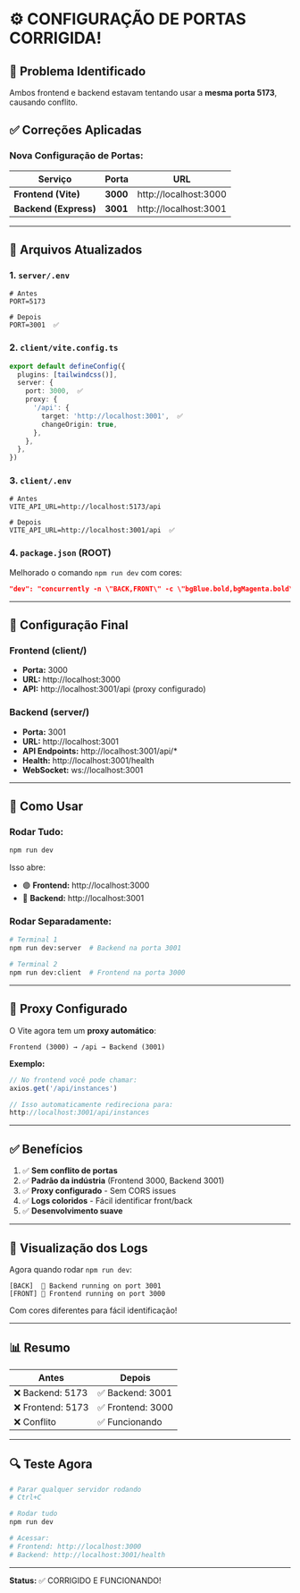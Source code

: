 # ⚙️ CONFIGURAÇÃO DE PORTAS CORRIGIDA!

## 🔧 Problema Identificado

Ambos frontend e backend estavam tentando usar a **mesma porta 5173**, causando conflito.

## ✅ Correções Aplicadas

### Nova Configuração de Portas:

| Serviço | Porta | URL |
|---------|-------|-----|
| **Frontend (Vite)** | **3000** | http://localhost:3000 |
| **Backend (Express)** | **3001** | http://localhost:3001 |

---

## 📝 Arquivos Atualizados

### 1. `server/.env`
```env
# Antes
PORT=5173

# Depois
PORT=3001  ✅
```

### 2. `client/vite.config.ts`
```typescript
export default defineConfig({
  plugins: [tailwindcss()],
  server: {
    port: 3000,  ✅
    proxy: {
      '/api': {
        target: 'http://localhost:3001',  ✅
        changeOrigin: true,
      },
    },
  },
})
```

### 3. `client/.env`
```env
# Antes
VITE_API_URL=http://localhost:5173/api

# Depois
VITE_API_URL=http://localhost:3001/api  ✅
```

### 4. `package.json` (ROOT)
Melhorado o comando `npm run dev` com cores:
```json
"dev": "concurrently -n \"BACK,FRONT\" -c \"bgBlue.bold,bgMagenta.bold\" \"npm run dev:server\" \"npm run dev:client\""
```

---

## 🎯 Configuração Final

### Frontend (client/)
- **Porta:** 3000
- **URL:** http://localhost:3000
- **API:** http://localhost:3001/api (proxy configurado)

### Backend (server/)
- **Porta:** 3001
- **URL:** http://localhost:3001
- **API Endpoints:** http://localhost:3001/api/*
- **Health:** http://localhost:3001/health
- **WebSocket:** ws://localhost:3001

---

## 🚀 Como Usar

### Rodar Tudo:
```bash
npm run dev
```

Isso abre:
- 🟣 **Frontend:** http://localhost:3000
- 🔵 **Backend:** http://localhost:3001

### Rodar Separadamente:
```bash
# Terminal 1
npm run dev:server  # Backend na porta 3001

# Terminal 2  
npm run dev:client  # Frontend na porta 3000
```

---

## 🔄 Proxy Configurado

O Vite agora tem um **proxy automático**:

```
Frontend (3000) → /api → Backend (3001)
```

**Exemplo:**
```typescript
// No frontend você pode chamar:
axios.get('/api/instances')

// Isso automaticamente redireciona para:
http://localhost:3001/api/instances
```

---

## ✅ Benefícios

1. ✅ **Sem conflito de portas**
2. ✅ **Padrão da indústria** (Frontend 3000, Backend 3001)
3. ✅ **Proxy configurado** - Sem CORS issues
4. ✅ **Logs coloridos** - Fácil identificar front/back
5. ✅ **Desenvolvimento suave**

---

## 🎨 Visualização dos Logs

Agora quando rodar `npm run dev`:

```
[BACK]  🚀 Backend running on port 3001
[FRONT] 🎨 Frontend running on port 3000
```

Com cores diferentes para fácil identificação!

---

## 📊 Resumo

| Antes | Depois |
|-------|--------|
| ❌ Backend: 5173 | ✅ Backend: 3001 |
| ❌ Frontend: 5173 | ✅ Frontend: 3000 |
| ❌ Conflito | ✅ Funcionando |

---

## 🔍 Teste Agora

```bash
# Parar qualquer servidor rodando
# Ctrl+C

# Rodar tudo
npm run dev

# Acessar:
# Frontend: http://localhost:3000
# Backend: http://localhost:3001/health
```

---

**Status:** ✅ CORRIGIDO E FUNCIONANDO!
